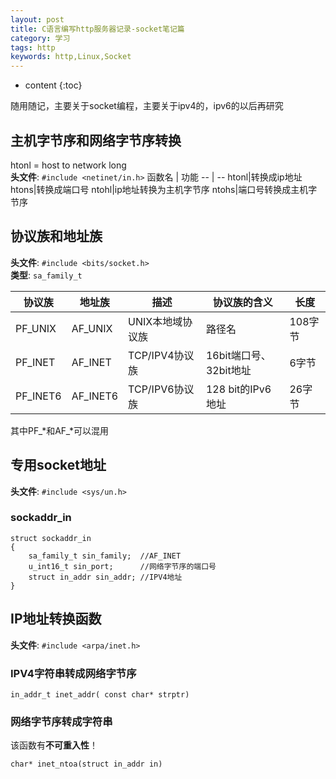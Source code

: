 ```yaml
---
layout: post
title: C语言编写http服务器记录-socket笔记篇
category: 学习
tags: http
keywords: http,Linux,Socket
---
```


* content
{:toc}

随用随记，主要关于socket编程，主要关于ipv4的，ipv6的以后再研究




## 主机字节序和网络字节序转换
htonl = host to network long  
__头文件__: `#include <netinet/in.h>`
函数名 | 功能
-- | --
htonl|转换成ip地址
htons|转换成端口号
ntohl|ip地址转换为主机字节序
ntohs|端口号转换成主机字节序

## 协议族和地址族
__头文件__: `#include <bits/socket.h>`  
__类型__: `sa_family_t`

协议族|地址族|描述|协议族的含义|长度
--|--|--|--|--
PF_UNIX|AF_UNIX|UNIX本地域协议族|路径名|108字节
PF_INET|AF_INET| TCP/IPV4协议族|16bit端口号、32bit地址|6字节
PF_INET6|AF_INET6| TCP/IPV6协议族|128 bit的IPv6地址|26字节
其中PF_*和AF_*可以混用

## 专用socket地址
__头文件__: `#include <sys/un.h>`  
### sockaddr_in
```
struct sockaddr_in
{
    sa_family_t sin_family;  //AF_INET
    u_int16_t sin_port;      //网络字节序的端口号
    struct in_addr sin_addr; //IPV4地址
}
```


## IP地址转换函数

__头文件__: `#include <arpa/inet.h>` 

### IPV4字符串转成网络字节序
```
in_addr_t inet_addr( const char* strptr)
```
### 网络字节序转成字符串
该函数有**不可重入性**！
```
char* inet_ntoa(struct in_addr in)
```



